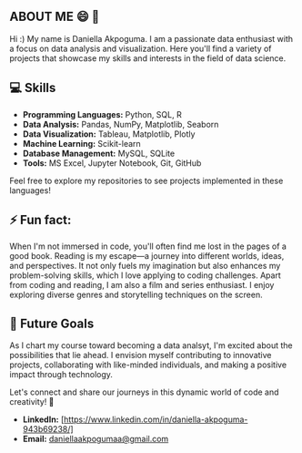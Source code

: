 
## ABOUT ME 😄 🤍 
Hi :)  My name is Daniella Akpoguma. I am a passionate data enthusiast with a focus on data analysis and visualization. Here you'll find a variety of projects that showcase my skills and interests in the field of data science.


## 💻 Skills
- **Programming Languages:** Python, SQL, R
- **Data Analysis:** Pandas, NumPy, Matplotlib, Seaborn
- **Data Visualization:** Tableau, Matplotlib, Plotly
- **Machine Learning:** Scikit-learn
- **Database Management:** MySQL, SQLite
- **Tools:** MS Excel, Jupyter Notebook, Git, GitHub

Feel free to explore my repositories to see projects implemented in these languages!

## ⚡ Fun fact:
When I'm not immersed in code, you'll often find me lost in the pages of a good book. Reading is my escape—a journey into different worlds, ideas, and perspectives. It not only fuels my imagination but also enhances my problem-solving skills, which I love applying to coding challenges. Apart from coding and reading, I am also a film and series enthusiast. I enjoy exploring diverse genres and storytelling techniques on the screen.

## 🌟 Future Goals
As I chart my course toward becoming a data analsyt, I'm excited about the possibilities that lie ahead. I envision myself contributing to innovative projects, collaborating with like-minded individuals, and making a positive impact through technology.

Let's connect and share our journeys in this dynamic world of code and creativity! 🚀
- **LinkedIn:** [https://www.linkedin.com/in/daniella-akpoguma-943b69238/]
- **Email:** daniellaakpogumaa@gmail.com

###

